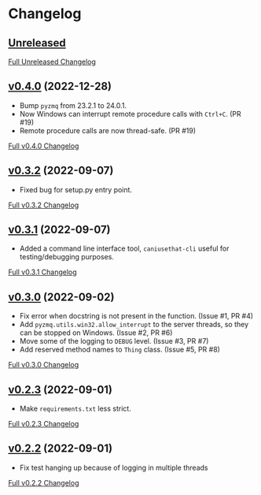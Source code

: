 # Changelog

## [Unreleased](https://github.com/matpompili/caniusethat/tree/main)

[Full Unreleased Changelog](https://github.com/matpompili/caniusethat/compare/v0.4.0...main)

## [v0.4.0](https://github.com/matpompili/caniusethat/tree/v0.4.0) (2022-12-28)

-   Bump `pyzmq` from 23.2.1 to 24.0.1.
-   Now Windows can interrupt remote procedure calls with `Ctrl+C`. (PR #19)
-   Remote procedure calls are now thread-safe. (PR #19)

[Full v0.4.0 Changelog](https://github.com/matpompili/caniusethat/compare/v0.3.2...v0.4.0)

## [v0.3.2](https://github.com/matpompili/caniusethat/tree/v0.3.2) (2022-09-07)

-   Fixed bug for setup.py entry point.

[Full v0.3.2 Changelog](https://github.com/matpompili/caniusethat/compare/v0.3.1...v0.3.2)

## [v0.3.1](https://github.com/matpompili/caniusethat/tree/v0.3.1) (2022-09-07)

-   Added a command line interface tool, `caniusethat-cli` useful for testing/debugging purposes.

[Full v0.3.1 Changelog](https://github.com/matpompili/caniusethat/compare/v0.3.0...v0.3.1)

## [v0.3.0](https://github.com/matpompili/caniusethat/tree/v0.3.0) (2022-09-02)

-   Fix error when docstring is not present in the function. (Issue #1, PR #4)
-   Add `pyzmq.utils.win32.allow_interrupt` to the server threads, so they can be stopped on Windows. (Issue #2, PR #6)
-   Move some of the logging to `DEBUG` level. (Issue #3, PR #7)
-   Add reserved method names to `Thing` class. (Issue #5, PR #8)

[Full v0.3.0 Changelog](https://github.com/matpompili/caniusethat/compare/v0.2.3...v0.3.0)

## [v0.2.3](https://github.com/matpompili/caniusethat/tree/v0.2.3) (2022-09-01)

-   Make `requirements.txt` less strict.

[Full v0.2.3 Changelog](https://github.com/matpompili/caniusethat/compare/v0.2.2...v0.2.3)

## [v0.2.2](https://github.com/matpompili/caniusethat/tree/v0.2.2) (2022-09-01)

-   Fix test hanging up because of logging in multiple threads

[Full v0.2.2 Changelog](https://github.com/matpompili/caniusethat/compare/v0.2.1...v0.2.2)
